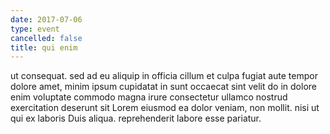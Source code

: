 ```yaml
---
date: 2017-07-06
type: event
cancelled: false
title: qui enim
---
```

ut consequat. sed ad eu aliquip in officia cillum et culpa fugiat aute tempor dolore amet, minim ipsum cupidatat in sunt occaecat sint velit do in dolore enim voluptate commodo magna irure consectetur ullamco nostrud exercitation deserunt sit Lorem eiusmod ea dolor veniam, non mollit. nisi ut qui ex laboris Duis aliqua. reprehenderit labore esse pariatur.